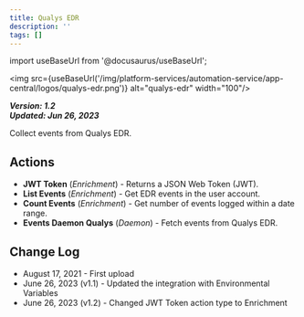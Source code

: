 ```yaml
---
title: Qualys EDR
description: ''
tags: []
---
```

import useBaseUrl from '@docusaurus/useBaseUrl';

<img src={useBaseUrl('/img/platform-services/automation-service/app-central/logos/qualys-edr.png')} alt="qualys-edr" width="100"/>

***Version: 1.2  
Updated: Jun 26, 2023***

Collect events from Qualys EDR. 

## Actions

* **JWT Token** (*Enrichment*) - Returns a JSON Web Token (JWT).
* **List Events** (*Enrichment*) - Get EDR events in the user account.
* **Count Events** (*Enrichment*) - Get number of events logged within a date range.
* **Events Daemon Qualys** (*Daemon*) - Fetch events from Qualys EDR.

## Change Log

* August 17, 2021 - First upload
* June 26, 2023 (v1.1) - Updated the integration with Environmental Variables
* June 26, 2023 (v1.2) - Changed JWT Token action type to Enrichment
